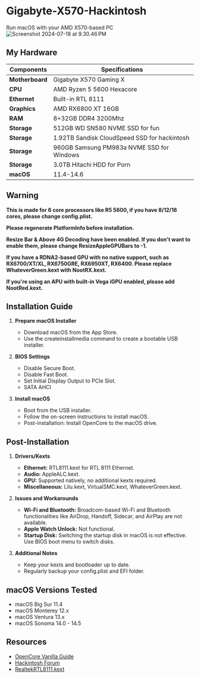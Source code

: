 # Gigabyte-X570-Hackintosh
 Run macOS with your AMD X570-based PC
![Screenshot 2024-07-18 at 9.30.46 PM](assets/Screenshot%202024-07-18%20at%209.30.46%E2%80%AFPM.png)

## My Hardware  
Components | Specifications  
------------ | -------------  
**Motherboard** | Gigabyte X570 Gaming X
**CPU** | AMD Ryzen 5 5600 Hexacore
**Ethernet** | Built-in RTL 8111
**Graphics** | AMD RX6800 XT 16GB
**RAM** | 8+32GB DDR4 3200Mhz  
**Storage** | 512GB WD SN580 NVME SSD for fun
**Storage** | 1.92TB Sandisk CloudSpeed SSD for hackintosh
**Storage** | 960GB Samsung PM983a NVME SSD for Windows
**Storage** | 3.0TB Hitachi HDD for Porn
**macOS** | 11.4-14.6

## Warning
 **This is made for 6 core processors like R5 5600, if you have 8/12/16 cores, please change config.plist.**

 **Please regenerate PlatformInfo before installation.**

 **Resize Bar & Above 4G Decoding have been enabled. If you don't want to enable them, please change ResizeAppleGPUBars to -1.**

 **If you have a RDNA2-based GPU with no native support, such as RX6700/XT/XL, RX6750GRE, RX6950XT, RX6400. Please replace WhateverGreen.kext with NootRX.kext.** 

 **If you're using an APU with built-in Vega iGPU enabled, please add NootRed.kext.**


## Installation Guide

1. **Prepare macOS Installer**
   - Download macOS from the App Store.
   - Use the createinstallmedia command to create a bootable USB installer.

2. **BIOS Settings**
   - Disable Secure Boot.
   - Disable Fast Boot.
   - Set Initial Display Output to PCIe Slot.
   - SATA AHCI

3. **Install macOS**
   - Boot from the USB installer.
   - Follow the on-screen instructions to install macOS.
   - Post-installation: Install OpenCore to the macOS drive.

## Post-Installation

1. **Drivers/Kexts**
   - **Ethernet:** RTL8111.kext for RTL 8111 Ethernet.
   - **Audio:** AppleALC.kext.
   - **GPU:** Supported natively, no additional kexts required.
   - **Miscellaneous:** Lilu.kext, VirtualSMC.kext, WhateverGreen.kext.

2. **Issues and Workarounds**
   - **Wi-Fi and Bluetooth:** Broadcom-based Wi-Fi and Bluetooth functionalities like AirDrop, Handoff, Sidecar, and AirPlay are not available.
   - **Apple Watch Unlock:** Not functional.
   - **Startup Disk:** Switching the startup disk in macOS is not effective. Use BIOS boot menu to switch disks.

3. **Additional Notes**
   - Keep your kexts and bootloader up to date.
   - Regularly backup your config.plist and EFI folder.

## macOS Versions Tested

- macOS Big Sur 11.4
- macOS Monterey 12.x
- macOS Ventura 13.x
- macOS Sonoma 14.0 - 14.5

## Resources

- [OpenCore Vanilla Guide](https://dortania.github.io/OpenCore-Install-Guide/)
- [Hackintosh Forum](https://www.tonymacx86.com/)
- [RealtekRTL8111.kext](https://github.com/Mieze/RTL8111_driver_for_OS_X)
